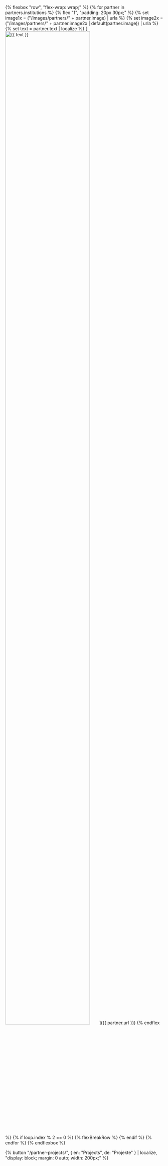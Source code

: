 <!-- Using data from global `partners.json` file. -->

{% flexbox "row", "flex-wrap: wrap;" %}
{% for partner in partners.institutions %}
{% flex "1", "padding: 20px 30px;" %}
{% set image1x = ("/images/partners/" + partner.image) | urla %}
{% set image2x = ("/images/partners/" + partner.image2x | default(partner.image)) | urla %}
{% set text = partner.text | localize %}
[<img alt="{{ text }}" src="{{ image1x }}" srcset="{{ image1x }} 1x, {{ image2x }} 2x" sizes="300px" style="max-width: 300px; width: 90%; min-width: 200px;">]({{ partner.url }})
{% endflex %}
{% if loop.index % 2 == 0 %}
{% flexBreakRow %}
{% endif %}
{% endfor %}
{% endflexbox %}

{% button "/partner-projects/", { en: "Projects", de: "Projekte" } | localize, "display: block; margin: 0 auto; width: 200px;" %}
